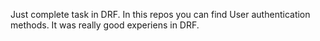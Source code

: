 Just complete task in DRF. In this repos you can find User authentication methods. It was really good experiens in DRF.
